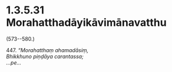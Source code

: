 # 1.3.5.31 Morahatthadāyikāvimānavatthu

(573--580.)

447\. _“Morahatthaṃ ahamadāsiṃ,_  
_Bhikkhuno piṇḍāya carantassa;_  
_…pe…_
